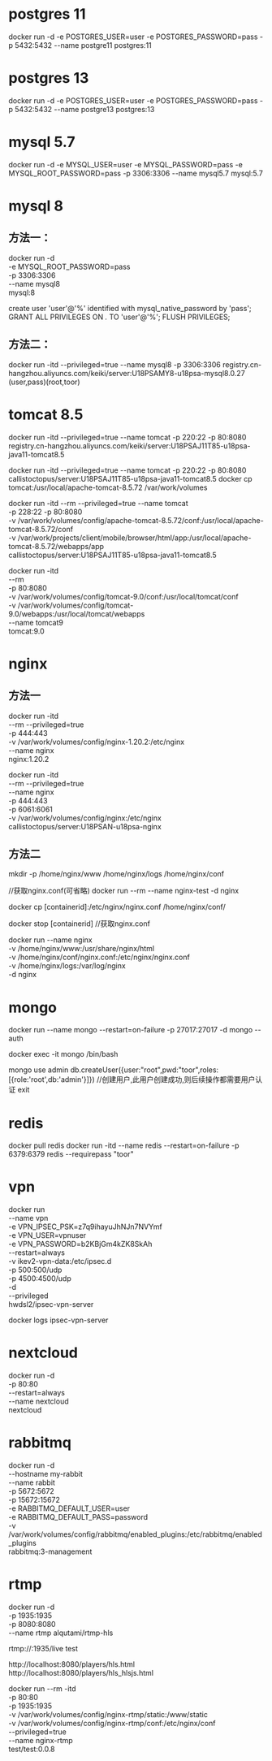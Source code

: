 # postgres 11
docker run -d -e POSTGRES_USER=user -e POSTGRES_PASSWORD=pass -p 5432:5432 --name postgre11 postgres:11

# postgres 13
docker run -d -e POSTGRES_USER=user -e POSTGRES_PASSWORD=pass -p 5432:5432 --name postgre13 postgres:13

# mysql 5.7
docker run -d -e MYSQL_USER=user -e MYSQL_PASSWORD=pass -e MYSQL_ROOT_PASSWORD=pass -p 3306:3306 --name mysql5.7 mysql:5.7

# mysql 8
## 方法一：
docker run -d \
     -e MYSQL_ROOT_PASSWORD=pass \
     -p 3306:3306 \
     --name mysql8 \
     mysql:8

create user 'user'@'%' identified with mysql_native_password by 'pass';
GRANT ALL PRIVILEGES ON *.* TO 'user'@'%';
FLUSH PRIVILEGES;

## 方法二：
docker run -itd --privileged=true --name mysql8 -p 3306:3306 registry.cn-hangzhou.aliyuncs.com/keiki/server:U18PSAMY8-u18psa-mysql8.0.27
(user,pass)(root,toor)

# tomcat 8.5
docker run -itd --privileged=true --name tomcat -p 220:22 -p 80:8080 registry.cn-hangzhou.aliyuncs.com/keiki/server:U18PSAJ11T85-u18psa-java11-tomcat8.5

docker run -itd --privileged=true --name tomcat -p 220:22 -p 80:8080 callistoctopus/server:U18PSAJ11T85-u18psa-java11-tomcat8.5
docker cp tomcat:/usr/local/apache-tomcat-8.5.72 /var/work/volumes

docker run -itd --rm --privileged=true --name tomcat \
     -p 228:22 -p 80:8080 \
     -v /var/work/volumes/config/apache-tomcat-8.5.72/conf:/usr/local/apache-tomcat-8.5.72/conf \
     -v /var/work/projects/client/mobile/browser/html/app:/usr/local/apache-tomcat-8.5.72/webapps/app \
     callistoctopus/server:U18PSAJ11T85-u18psa-java11-tomcat8.5

docker run -itd \
     --rm \
     -p 80:8080 \
     -v /var/work/volumes/config/tomcat-9.0/conf:/usr/local/tomcat/conf \
     -v /var/work/volumes/config/tomcat-9.0/webapps:/usr/local/tomcat/webapps \
     --name tomcat9 \
     tomcat:9.0

# nginx
## 方法一
docker run -itd \
     --rm --privileged=true \
     -p 444:443 \
     -v /var/work/volumes/config/nginx-1.20.2:/etc/nginx \
     --name nginx \
     nginx:1.20.2

docker run -itd \
     --rm --privileged=true \
     --name nginx \
     -p 444:443 \
     -p 6061:6061 \
     -v /var/work/volumes/config/nginx:/etc/nginx \
     callistoctopus/server:U18PSAN-u18psa-nginx

## 方法二
mkdir -p /home/nginx/www /home/nginx/logs /home/nginx/conf

//获取nginx.conf(可省略)
docker run --rm --name nginx-test -d nginx

docker cp [containerid]:/etc/nginx/nginx.conf /home/nginx/conf/

docker stop [containerid]
//获取nginx.conf

docker run --name nginx \
  -v /home/nginx/www:/usr/share/nginx/html \
  -v /home/nginx/conf/nginx.conf:/etc/nginx/nginx.conf \
  -v /home/nginx/logs:/var/log/nginx \
  -d nginx

# mongo
docker run --name mongo --restart=on-failure -p 27017:27017 -d mongo --auth

docker exec -it mongo /bin/bash

mongo
use admin
db.createUser({user:"root",pwd:"toor",roles:[{role:'root',db:'admin'}]})   //创建用户,此用户创建成功,则后续操作都需要用户认证
exit

# redis
docker pull redis
docker run -itd --name redis --restart=on-failure -p 6379:6379 redis --requirepass "toor"

# vpn
docker run \
     --name vpn \
     -e VPN_IPSEC_PSK=z7q9ihayuJhNJn7NVYmf \
     -e VPN_USER=vpnuser \
     -e VPN_PASSWORD=b2KBjGm4kZK8SkAh \
     --restart=always \
     -v ikev2-vpn-data:/etc/ipsec.d \
     -p 500:500/udp \
     -p 4500:4500/udp \
     -d \
     --privileged \
     hwdsl2/ipsec-vpn-server

docker logs ipsec-vpn-server

# nextcloud
docker run -d \
    -p 80:80 \
    --restart=always \
    --name nextcloud \
    nextcloud

# rabbitmq
docker run -d \
     --hostname my-rabbit \
     --name rabbit \
     -p 5672:5672 \
     -p 15672:15672 \
     -e RABBITMQ_DEFAULT_USER=user \
     -e RABBITMQ_DEFAULT_PASS=password \
     -v /var/work/volumes/config/rabbitmq/enabled_plugins:/etc/rabbitmq/enabled_plugins \
     rabbitmq:3-management

# rtmp 
docker run -d \
     -p 1935:1935 \
     -p 8080:8080 \
     --name rtmp
     alqutami/rtmp-hls

rtmp://<server ip>:1935/live
test

http://localhost:8080/players/hls.html
http://localhost:8080/players/hls_hlsjs.html

docker run --rm -itd \
  -p 80:80 \
  -p 1935:1935 \
  -v /var/work/volumes/config/nginx-rtmp/static:/www/static \
  -v /var/work/volumes/config/nginx-rtmp/conf:/etc/nginx/conf \
  --privileged=true \
  --name nginx-rtmp \
  test/test:0.0.8





